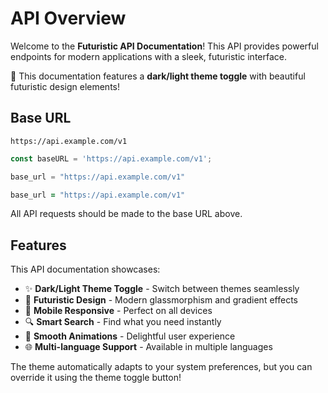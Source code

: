 # API Overview

Welcome to the **Futuristic API Documentation**! This API provides powerful endpoints for modern applications with a sleek, futuristic interface.

<aside class="notice">
🚀 This documentation features a <strong>dark/light theme toggle</strong> with beautiful futuristic design elements!
</aside>

## Base URL

```shell
https://api.example.com/v1
```

```javascript
const baseURL = 'https://api.example.com/v1';
```

```python
base_url = "https://api.example.com/v1"
```

```ruby
base_url = "https://api.example.com/v1"
```

All API requests should be made to the base URL above.

## Features

This API documentation showcases:

- ✨ **Dark/Light Theme Toggle** - Switch between themes seamlessly
- 🎨 **Futuristic Design** - Modern glassmorphism and gradient effects  
- 📱 **Mobile Responsive** - Perfect on all devices
- 🔍 **Smart Search** - Find what you need instantly
- 💫 **Smooth Animations** - Delightful user experience
- 🌐 **Multi-language Support** - Available in multiple languages

<aside class="success">
The theme automatically adapts to your system preferences, but you can override it using the theme toggle button!
</aside>